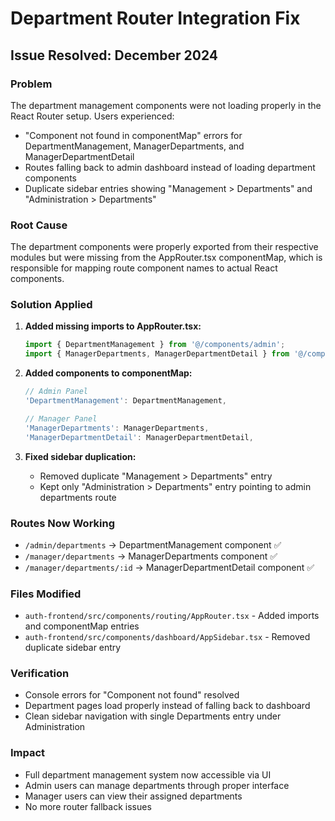 # Department Router Integration Fix

## Issue Resolved: December 2024

### Problem
The department management components were not loading properly in the React Router setup. Users experienced:
- "Component not found in componentMap" errors for DepartmentManagement, ManagerDepartments, and ManagerDepartmentDetail
- Routes falling back to admin dashboard instead of loading department components
- Duplicate sidebar entries showing "Management > Departments" and "Administration > Departments"

### Root Cause
The department components were properly exported from their respective modules but were missing from the AppRouter.tsx componentMap, which is responsible for mapping route component names to actual React components.

### Solution Applied
1. **Added missing imports to AppRouter.tsx:**
   ```typescript
   import { DepartmentManagement } from '@/components/admin';
   import { ManagerDepartments, ManagerDepartmentDetail } from '@/components/manager';
   ```

2. **Added components to componentMap:**
   ```typescript
   // Admin Panel
   'DepartmentManagement': DepartmentManagement,
   
   // Manager Panel  
   'ManagerDepartments': ManagerDepartments,
   'ManagerDepartmentDetail': ManagerDepartmentDetail,
   ```

3. **Fixed sidebar duplication:**
   - Removed duplicate "Management > Departments" entry
   - Kept only "Administration > Departments" entry pointing to admin departments route

### Routes Now Working
- `/admin/departments` → DepartmentManagement component ✅
- `/manager/departments` → ManagerDepartments component ✅
- `/manager/departments/:id` → ManagerDepartmentDetail component ✅

### Files Modified
- `auth-frontend/src/components/routing/AppRouter.tsx` - Added imports and componentMap entries
- `auth-frontend/src/components/dashboard/AppSidebar.tsx` - Removed duplicate sidebar entry

### Verification
- Console errors for "Component not found" resolved
- Department pages load properly instead of falling back to dashboard
- Clean sidebar navigation with single Departments entry under Administration

### Impact
- Full department management system now accessible via UI
- Admin users can manage departments through proper interface
- Manager users can view their assigned departments
- No more router fallback issues